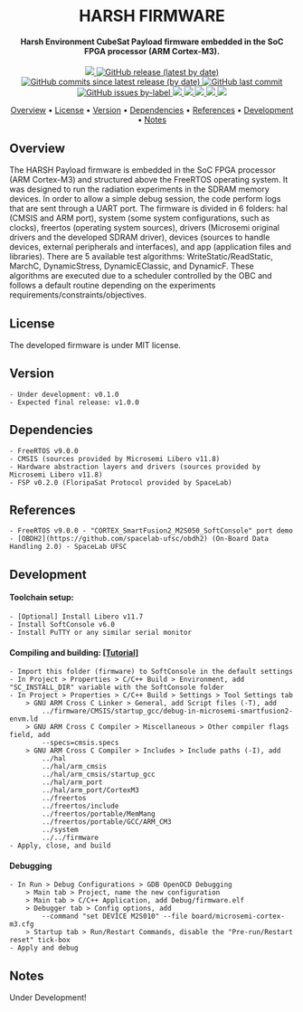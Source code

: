 <h1 align="center">
	<br>
	HARSH FIRMWARE
	<br>
</h1>

<h4 align="center">Harsh Environment CubeSat Payload firmware embedded in the SoC FPGA processor (ARM Cortex-M3).</h4>

<p align="center">
    <a href="https://github.com/spacelab-ufsc/spacelab#versioning">
        <img src="https://img.shields.io/badge/status-under%20testing-yellow?style=for-the-badge">
    </a>
    <a href="https://github.com/andrempmattos/harsh-payload/releases">
        <img alt="GitHub release (latest by date)" src="https://img.shields.io/github/v/release/andrempmattos/harsh-payload?style=for-the-badge">
    </a>
    <a href="https://github.com/andrempmattos/harsh-payload/releases">
		<img alt="GitHub commits since latest release (by date)" src="https://img.shields.io/github/commits-since/andrempmattos/harsh-payload/latest?style=for-the-badge">
	</a>
	<a href="https://github.com/andrempmattos/harsh-payload/commits/master">
		<img alt="GitHub last commit" src="https://img.shields.io/github/last-commit/andrempmattos/harsh-payload?style=for-the-badge">
	</a>
    <a href="">
    	<img alt="GitHub issues by-label" src="https://img.shields.io/github/issues/andrempmattos/harsh-payload/firmware?style=for-the-badge">
	</a>
    <a href="https://github.com/andrempmattos/harsh-payload/blob/master/firmware/main.c">
        <img src="https://img.shields.io/badge/language-C-green?style=for-the-badge">
    </a>
    <a href="">
		<img src="https://img.shields.io/badge/IDE%20tool-SoftConsole%20v6.0-yellow?style=for-the-badge">
	</a>
	<a href="">
		<img src="https://img.shields.io/badge/use-acedemic%20only-orange?style=for-the-badge">
	</a>
	<a href="">
		<img src="https://img.shields.io/badge/license-MIT-red?style=for-the-badge">
	</a>
	<a href="https://github.com/andrempmattos/harsh-payload/tree/master/documentation">
		<img src="https://img.shields.io/badge/for%20more-here-lightgray?style=for-the-badge">
	</a>
</p>

<p align="center">
  	<a href="#overview">Overview</a> •
  	<a href="#license">License</a> •
  	<a href="#version">Version</a> •
  	<a href="#dependencies">Dependencies</a> •
  	<a href="#references">References</a> •
  	<a href="#development">Development</a> •
  	<a href="#notes">Notes</a>
</p>

## Overview

The HARSH Payload firmware is embedded in the SoC FPGA processor (ARM Cortex-M3) and structured above the FreeRTOS operating system. It was designed to run the radiation experiments in the SDRAM memory devices. In order to allow a simple debug session, the code perform logs that are sent through a UART port. The firmware is divided in 6 folders: hal (CMSIS and ARM port), system (some system configurations, such as clocks), freertos (operating system sources), drivers (Microsemi original drivers and the developed SDRAM driver), devices (sources to handle devices, external peripherals and interfaces), and app (application files and libraries). There are 5 available test algorithms: WriteStatic/ReadStatic, MarchC, DynamicStress, DynamicEClassic, and DynamicF. These algorithms are executed due to a scheduler controlled by the OBC and follows a default routine depending on the experiments requirements/constraints/objectives.

## License
The developed firmware is under MIT license. 

## Version
	- Under development: v0.1.0
	- Expected final release: v1.0.0

## Dependencies
	- FreeRTOS v9.0.0
	- CMSIS (sources provided by Microsemi Libero v11.8)
	- Hardware abstraction layers and drivers (sources provided by Microsemi Libero v11.8)
	- FSP v0.2.0 (FloripaSat Protocol provided by SpaceLab)

## References
	- FreeRTOS v9.0.0 - "CORTEX_SmartFusion2_M2S050_SoftConsole" port demo
	- [OBDH2](https://github.com/spacelab-ufsc/obdh2) (On-Board Data Handling 2.0) - SpaceLab UFSC 

## Development
#### Toolchain setup:
	- [Optional] Install Libero v11.7
	- Install SoftConsole v6.0
	- Install PuTTY or any similar serial monitor

#### Compiling and building: [[Tutorial]](https://github.com/tstana/M2S010-MKR-KIT_FirstProj/wiki)
	- Import this folder (firmware) to SoftConsole in the default settings
	- In Project > Properties > C/C++ Build > Environment, add "SC_INSTALL_DIR" variable with the SoftConsole folder
	- In Project > Properties > C/C++ Build > Settings > Tool Settings tab 
		> GNU ARM Cross C Linker > General, add Script files (-T), add 
			../firmware/CMSIS/startup_gcc/debug-in-microsemi-smartfusion2-envm.ld
		> GNU ARM Cross C Compiler > Miscellaneous > Other compiler flags field, add
			--specs=cmsis.specs
		> GNU ARM Cross C Compiler > Includes > Include paths (-I), add 
			../hal
			../hal/arm_cmsis
			../hal/arm_cmsis/startup_gcc
			../hal/arm_port
			../hal/arm_port/CortexM3
			../freertos
			../freertos/include
			../freertos/portable/MemMang
			../freertos/portable/GCC/ARM_CM3
			../system
			../../firmware
	- Apply, close, and build

#### Debugging
	- In Run > Debug Configurations > GDB OpenOCD Debugging 
		> Main tab > Project, name the new configuration
		> Main tab > C/C++ Application, add Debug/firmware.elf
		> Debugger tab > Config options, add 
			--command "set DEVICE M2S010" --file board/microsemi-cortex-m3.cfg
		> Startup tab > Run/Restart Commands, disable the "Pre-run/Restart reset" tick-box
	- Apply and debug

## Notes
Under Development!



